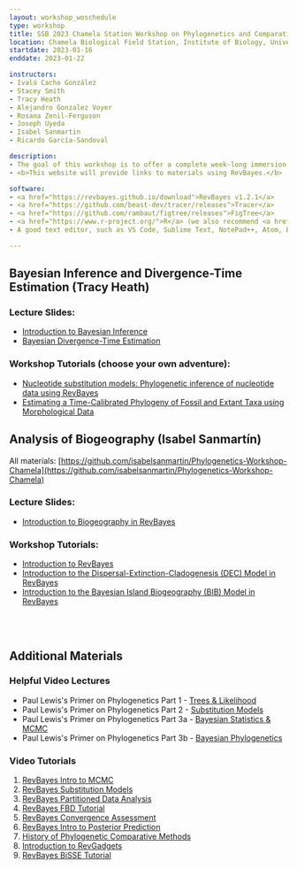 ```yaml
---
layout: workshop_woschedule
type: workshop
title: SSB 2023 Chamela Station Workshop on Phylogenetics and Comparative Method
location: Chamela Biological Field Station, Institute of Biology, Universidad Nacional Autónoma de México (UNAM)  
startdate: 2023-01-16
enddate: 2023-01-22 

instructors: 
- Ivalú Cacho González
- Stacey Smith
- Tracy Heath
- Alejandro Gonzalez Voyer 
- Rosana Zenil-Ferguson
- Joseph Uyeda
- Isabel Sanmartin
- Ricardo García-Sandoval

description: 
- The goal of this workshop is to offer a complete week-long immersion to the world of phylogenetic inference and the comparative method for students and postdocs. The instructors are international leaders in the field that will provide the theoretical foundation and practical tools to formulate and answer biological questions with a phylogenetic perspective. UNAM’s initiative to have this workshop in Mexico stems from the collective and deliberate effort of the Institute of Biology in collaboration with the Institute of Ecology, Faculty of Sciences, and Genomic Science Center. 
- <b>This website will provide links to materials using RevBayes.</b>

software:
- <a href="https://revbayes.github.io/download">RevBayes v1.2.1</a> 
- <a href="https://github.com/beast-dev/tracer/releases">Tracer</a>
- <a href="https://github.com/rambaut/figtree/releases">FigTree</a>
- <a href="https://www.r-project.org/">R</a> (we also recommend <a href="https://rstudio.com/">RStudio</a>)
- A good text editor, such as VS Code, Sublime Text, NotePad++, Atom, BBEdit, vim, or emacs 

---
```



## Bayesian Inference and Divergence-Time Estimation (Tracy Heath)
### Lecture Slides:
- <a href="https://doi.org/10.6084/m9.figshare.7886447.v2">Introduction to Bayesian Inference</a>
- <a href="https://doi.org/10.6084/m9.figshare.6849005.v6">Bayesian Divergence-Time Estimation</a>

### Workshop Tutorials (choose your own adventure):
- [Nucleotide substitution models: Phylogenetic inference of nucleotide data using RevBayes](https://revbayes.github.io/tutorials/ctmc/)
- [Estimating a Time-Calibrated Phylogeny of Fossil and Extant Taxa using Morphological Data](https://revbayes.github.io/tutorials/fbd_simple/)

## Analysis of Biogeography (Isabel Sanmartín)
All materials: [https://github.com/isabelsanmartin/Phylogenetics-Workshop-Chamela](https://github.com/isabelsanmartin/Phylogenetics-Workshop-Chamela) 

### Lecture Slides:
- [Introduction to Biogeography in RevBayes](https://github.com/isabelsanmartin/Phylogenetics-Workshop-Chamela/raw/main/Slides/Lecture_Chamela_Biogeography.pdf)

### Workshop Tutorials:
- [Introduction to RevBayes](https://github.com/isabelsanmartin/Phylogenetics-Workshop-Chamela/blob/main/INTRO/Introduction.md)
- [Introduction to the Dispersal-Extinction-Cladogenesis (DEC) Model in RevBayes](https://github.com/isabelsanmartin/Phylogenetics-Workshop-Chamela/blob/main/DEC/Introduction-to-DEC.md)
- [Introduction to the Bayesian Island Biogeography (BIB) Model in RevBayes](https://github.com/isabelsanmartin/Phylogenetics-Workshop-Chamela/blob/main/BIB/Introduction-to-BIB.md)

<br>
<br>

## Additional Materials

### Helpful Video Lectures
- Paul Lewis's Primer on Phylogenetics Part 1 - <a href="https://youtu.be/1r4z0YJq580">Trees & Likelihood</a>
- Paul Lewis's Primer on Phylogenetics Part 2 - <a href="https://youtu.be/UsLeY0wZr4Y">Substitution Models</a>
- Paul Lewis's Primer on Phylogenetics Part 3a - <a href="https://youtu.be/4PWlnNsfz90">Bayesian Statistics & MCMC</a>
- Paul Lewis's Primer on Phylogenetics Part 3b - <a href="https://youtu.be/TLtOS--YwkU">Bayesian Phylogenetics</a>

### Video Tutorials

1. [RevBayes Intro to MCMC](https://www.youtube.com/playlist?list=PLztACvN0g42u14RIxHqvSSfaNfxzyq4Gb)
2. [RevBayes Substitution Models](https://www.youtube.com/playlist?list=PLztACvN0g42t9pLJpeUel-ynfuNdWOsa4)
3. [RevBayes Partitioned Data Analysis](https://www.youtube.com/playlist?list=PLztACvN0g42sOcNS3dEYD3NAnHoFqDkFX)
4. [RevBayes FBD Tutorial](https://www.youtube.com/playlist?list=PLztACvN0g42t5ji1PRUdOPbhWoBwKe6Ve)
5. [RevBayes Convergence Assessment](https://www.youtube.com/playlist?list=PLztACvN0g42tn40Hg0KLRfyljtybhWlUV)
6. [RevBayes Intro to Posterior Prediction](https://www.youtube.com/playlist?list=PLztACvN0g42vs7ivZvkyAaOR1Gay1LsAn)
7. [History of Phylogenetic Comparative Methods](https://www.youtube.com/watch?v=xl317lwY2Rg)
8. [Introduction to RevGadgets](https://www.youtube.com/watch?v=lf7JAKYjFQA)
9. [RevBayes BiSSE Tutorial](https://www.youtube.com/watch?v=kYT74DTrong)

